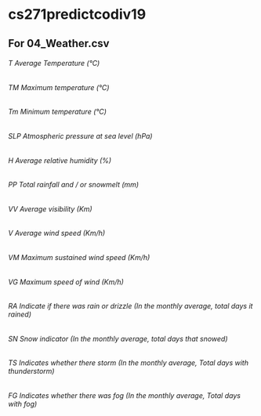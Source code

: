 # cs271predictcodiv19

## For 04_Weather.csv
###### T	  Average Temperature (°C)
###### TM	Maximum temperature (°C)
###### Tm	Minimum temperature (°C)
###### SLP	Atmospheric pressure at sea level (hPa)
###### H	  Average relative humidity (%)
###### PP	Total rainfall and / or snowmelt (mm)
###### VV	Average visibility (Km)
###### V	  Average wind speed (Km/h)
###### VM	Maximum sustained wind speed (Km/h)
###### VG	Maximum speed of wind (Km/h)
###### RA	Indicate if there was rain or drizzle (In the monthly average, total days it rained)
###### SN	Snow indicator (In the monthly average, total days that snowed)
###### TS	Indicates whether there storm (In the monthly average, Total days with thunderstorm)
###### FG	Indicates whether there was fog (In the monthly average, Total days with fog)
